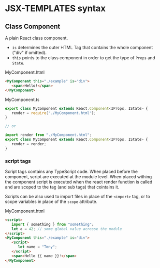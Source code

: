 # JSX-TEMPLATES syntax

## Class Component

A plain React class component. 

* `is` determines the outer HTML Tag that contains the whole component ("div" if omitted).
* `this` points to the class component in order to get the type of `Props` and `State`.

MyComponent.html
```html
<MyComponent this="./example" is="div">
   <span>Hello!</span>
</MyComponent>
```

MyComponent.ts
```ts
export class MyComponent extends React.Component<IProps, IState> {
   render = require("./MyComponent.html");
}

// or 

import render from "./MyComponent.html";
export class MyComponent extends React.Component<IProps, IState> {
   render = render;
}
```

### script tags

Script tags contains any TypeScript code. When placed before the component, script are executed at the module level. When placed withing the component script is executed when the react render function is called and are scoped to the tag (and sub tags) that cointains it.

Scripts can be also used to import files in place of the `<import>` tag, or to scope variables in place of the `scope` attribute.

MyComponent.html
```html
<script>
   import { something } from "something";
   let a = 42; // some global value acrosse the module
</script>
<MyComponent this="./example" is="div">
   <script>
      let name = "Tony";
   </script>
   <span>Hello {{ name }}!</span>
</MyComponent>
```


